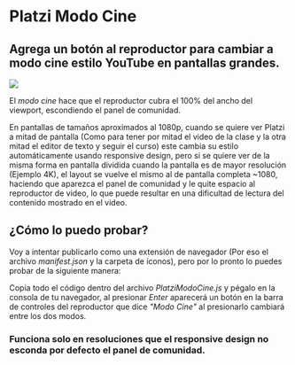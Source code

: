 # Platzi Modo Cine

## Agrega un botón al reproductor para cambiar a modo cine estilo YouTube en pantallas grandes.

![](https://i.imgur.com/TuUbElM.gif)

El _modo cine_ hace que el reproductor cubra el 100% del ancho del viewport, escondiendo el panel de comunidad.

En pantallas de tamaños aproximados al 1080p, cuando se quiere ver Platzi a mitad de pantalla (Como para tener por mitad el video de la clase y la otra mitad el editor de texto y seguir el curso) este cambia su estilo automáticamente usando responsive design, pero si se quiere ver de la misma forma en pantalla dividida cuando la pantalla es de mayor resolución (Ejemplo 4K), el layout se vuelve el mismo al de pantalla completa ~1080, haciendo que aparezca el panel de comunidad y le quite espacio al reproductor de video, lo que puede resultar en una dificultad de lectura del contenido mostrado en el video.

## ¿Cómo lo puedo probar?

Voy a intentar publicarlo como una extensión de navegador (Por eso el archivo _manifest.json_ y la carpeta de íconos), pero por lo pronto lo puedes probar de la siguiente manera:

Copia todo el código dentro del archivo _PlatziModoCine.js_ y pégalo en la consola de tu navegador, al presionar _Enter_ aparecerá un botón en la barra de controles del reproductor que dice _"Modo Cine"_ al presionarlo cambiará entre los dos modos.

### Funciona solo en resoluciones que el responsive design no esconda por defecto el panel de comunidad.
